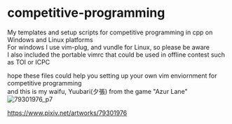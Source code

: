 # competitive-programming
My templates and setup scripts for competitive programming in cpp on Windows and Linux platforms<br/>
For windows I use vim-plug, and vundle for Linux, so please be aware<br/>
I also included the portable vimrc that could be used in offline contest such as TOI or ICPC<br/>

hope these files could help you setting up your own vim enviornment for competitive programming<br/>
and this is my waifu, Yuubari(夕張) from the game "Azur Lane"
![79301976_p7](https://github.com/chengyin30069/competitive-programming/assets/83698305/bdcc6e1a-7d02-48db-b3ec-f14c9d7d0f93)

https://www.pixiv.net/artworks/79301976
